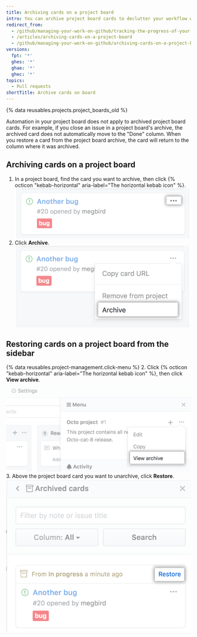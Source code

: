 ```yaml
---
title: Archiving cards on a project board
intro: You can archive project board cards to declutter your workflow without losing the historical context of a project.
redirect_from:
  - /github/managing-your-work-on-github/tracking-the-progress-of-your-work-with-project-boards/archiving-cards-on-a-project-board
  - /articles/archiving-cards-on-a-project-board
  - /github/managing-your-work-on-github/archiving-cards-on-a-project-board
versions:
  fpt: '*'
  ghes: '*'
  ghae: '*'
  ghec: '*'
topics:
  - Pull requests
shortTitle: Archive cards on board
---
```

{% data reusables.projects.project_boards_old %}

Automation in your project board does not apply to archived project board cards. For example, if you close an issue in a project board's archive, the archived card does not automatically move to the "Done" column. When you restore a card from the project board archive, the card will return to the column where it was archived.

## Archiving cards on a project board

1. In a project board, find the card you want to archive, then click {% octicon "kebab-horizontal" aria-label="The horizontal kebab icon" %}.
![List of options for editing a project board card](/assets/images/help/projects/select-archiving-options-project-board-card.png)
2. Click **Archive**.
![Select archive option from menu](/assets/images/help/projects/archive-project-board-card.png)

## Restoring cards on a project board from the sidebar

{% data reusables.project-management.click-menu %}
2. Click {% octicon "kebab-horizontal" aria-label="The horizontal kebab icon" %}, then click **View archive**.
  ![Select view archive option from menu](/assets/images/help/projects/select-view-archive-option-project-board-card.png)
3. Above the project board card you want to unarchive, click **Restore**.
  ![Select restore project board card](/assets/images/help/projects/restore-card.png)
